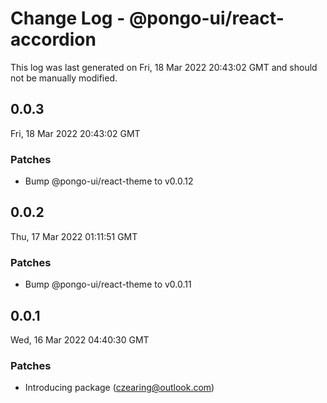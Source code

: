 # Change Log - @pongo-ui/react-accordion

This log was last generated on Fri, 18 Mar 2022 20:43:02 GMT and should not be manually modified.

<!-- Start content -->

## 0.0.3

Fri, 18 Mar 2022 20:43:02 GMT

### Patches

- Bump @pongo-ui/react-theme to v0.0.12

## 0.0.2

Thu, 17 Mar 2022 01:11:51 GMT

### Patches

- Bump @pongo-ui/react-theme to v0.0.11

## 0.0.1

Wed, 16 Mar 2022 04:40:30 GMT

### Patches

- Introducing package (czearing@outlook.com)

